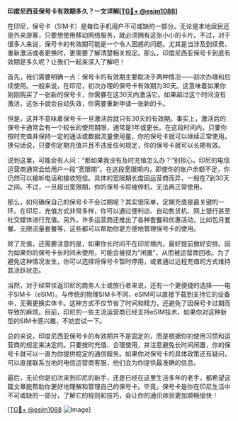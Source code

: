 **印度尼西亚保号卡有效期多久？一文详解[[TG💪+ @esim1088](https://t.me/s/esim1088)]**

在印尼，保号卡（SIM卡）是每位手机用户不可或缺的一部分。无论是本地居民还是外来游客，只要想使用移动网络服务，就必须拥有这张小小的卡片。不过，对于很多人来说，保号卡的有效期可能是一个令人困惑的问题。尤其是当涉及到续费、重新激活或者更换时，更需要了解清楚相关规定。那么，印度尼西亚保号卡到底有效期是多久呢？让我们一起来深入了解吧！

首先，我们需要明确一点：保号卡的有效期主要取决于两种情况——初次办理和后续使用。一般来说，在印尼，初次办理的保号卡有效期为30天。这意味着如果你刚刚购买了一张新的保号卡，你需要在这30天内激活它。如果超过这个时间没有激活，这张卡就会自动失效，你需要重新申请一张新的卡。

但是，这并不意味着保号卡一旦激活后就只有30天的有效期。事实上，激活后的保号卡通常会有一个较长的使用期限，通常是1年或更长。在这段时间内，只要你按时充值并保持一定的通话或数据流量使用量，你的保号卡就可以继续正常使用。换句话说，只要你定期充值并且不违反任何规定，你的保号卡就可以长期有效。

说到这里，可能会有人问：“那如果我没有及时充值怎么办？”别担心，印尼的电信运营商通常会给用户一段“宽限期”。在这段宽限期内，即使你的账户余额不足，你仍然可以接听电话和接收短信。具体的宽限期长度因运营商而异，一般在7到30天之间。不过，一旦超出宽限期，你的保号卡将被停机，无法再正常使用。

那么，如何确保自己的保号卡不会过期呢？其实很简单，定期充值是最关键的一环。在印尼，充值方式非常多样，你可以通过便利店、自动售货机、网上银行甚至社交媒体进行充值。另外，许多运营商还推出了各种套餐和优惠活动，比如包月套餐、无限流量套餐等，这些都可以帮助你更方便地管理保号卡的使用。

除了充值，还需要注意的是，如果你长时间不在印尼境内，最好提前做好安排。因为如果你的保号卡长时间未使用，可能会被视为“闲置”，从而被运营商回收。为了避免这种情况发生，你可以选择将保号卡暂时停用，或者通过远程充值的方式维持其活跃状态。

当然，对于经常往返印尼的商务人士或旅行者来说，还有一个更便捷的选择——电子SIM卡（eSIM）。与传统的物理SIM卡不同，eSIM可以直接下载到支持它的设备中，无需更换实体卡。这种方式不仅节省了时间和精力，还避免了因保号卡过期而导致的麻烦。目前，印尼的一些主流运营商已经支持eSIM技术，如果你对这种新型的SIM卡感兴趣，不妨尝试一下。

总的来说，印度尼西亚保号卡的有效期并不是固定的，而是根据你的使用习惯和运营商的规定来决定的。只要按时充值、合理使用，并注意避免长时间闲置，你的保号卡就可以一直为你提供稳定的通信服务。如果你对保号卡的具体政策还有疑问，可以直接联系当地的电信运营商客服，他们会为你提供最准确的信息。

最后，无论你是初次来到印尼的新手，还是已经在这里生活多年的老手，都希望这篇文章能帮助你更好地理解和管理自己的保号卡。毕竟，保号卡是你在印尼生活中不可或缺的一部分，了解它的规则和技巧，会让你的通讯体验更加顺畅愉快！

[[TG💪+ @esim1088](https://t.me/s/esim1088) ![Image](https://i.postimg.cc/4NQfJmqS/Snipaste-2025-05-13-00-14-12.png)]
